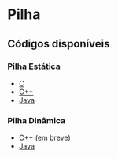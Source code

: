 # Pilha

## Códigos disponíveis

### Pilha Estática

- [C](./estatica/pilha.c)
- [C++](./estatica/pilha.cpp)
- [Java](./estatica/Pilha.java)

### Pilha Dinâmica

- C++ (em breve)
- [Java](./dinamica/java)